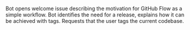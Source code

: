 Bot opens welcome issue describing the motivation for GitHub Flow as a simple workflow. Bot identifies the need for a release, explains how it can be achieved with tags. Requests that the user tags the current codebase.
